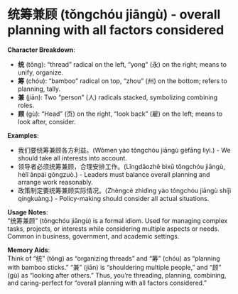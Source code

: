 # **统筹兼顾 (tǒngchóu jiāngù) - overall planning with all factors considered**

**Character Breakdown**:  
- **统** (tǒng): “thread” radical on the left, “yong” (永) on the right; means to unify, organize.  
- **筹** (chóu): “bamboo” radical on top, “zhou” (州) on the bottom; refers to planning, tally.  
- **兼** (jiān): Two “person” (人) radicals stacked, symbolizing combining roles.  
- **顾** (gù): “Head” (页) on the right, “look back” (雇) on the left; means to look after, consider.

**Examples**:  
- 我们要统筹兼顾各方利益。(Wǒmen yào tǒngchóu jiāngù gèfāng lìyì.) - We should take all interests into account.  
- 领导者必须统筹兼顾，合理安排工作。(Lǐngdǎozhě bìxū tǒngchóu jiāngù, hélǐ ānpái gōngzuò.) - Leaders must balance overall planning and arrange work reasonably.  
- 政策制定要统筹兼顾实际情况。(Zhèngcè zhìdìng yào tǒngchóu jiāngù shíjì qíngkuàng.) - Policy-making should consider all actual situations.

**Usage Notes**:  
“统筹兼顾” (tǒngchóu jiāngù) is a formal idiom. Used for managing complex tasks, projects, or interests while considering multiple aspects or needs. Common in business, government, and academic settings.

**Memory Aids**:  
Think of “统” (tǒng) as “organizing threads” and “筹” (chóu) as “planning with bamboo sticks.” “兼” (jiān) is “shouldering multiple people,” and “顾” (gù) as “looking after others.” Thus, you’re threading, planning, combining, and caring-perfect for “overall planning with all factors considered.”